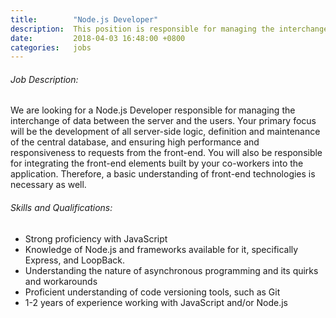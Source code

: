 ```yaml
---
title:        "Node.js Developer"
description:  This position is responsible for managing the interchange of data between the server and the users. 
date:         2018-04-03 16:48:00 +0800
categories:   jobs
---
```

<!-- Do not leave new lines after each element. Elements after new lines will not be rendered. -->
<h6 class="-dark">Job Description:</h6>
<p>
  We are looking for a Node.js Developer responsible for managing the interchange of data between the server and the users. Your primary focus will be the development of all server-side logic, definition and maintenance of the central database, and ensuring high performance and responsiveness to requests from the front-end. You will also be responsible for integrating the front-end elements built by your co-workers into the application. Therefore, a basic understanding of front-end technologies is necessary as well.
</p>
<h6 class="-dark">Skills and Qualifications:</h6>
<ul>
  <li>
    Strong proficiency with JavaScript
  </li>
  <li>
    Knowledge of Node.js and frameworks available for it, specifically Express, and LoopBack.
  </li>
  <li>
    Understanding the nature of asynchronous programming and its quirks and workarounds
  </li>
  <li>
    Proficient understanding of code versioning tools, such as Git
  </li>
  <li>
    1-2 years of experience working with JavaScript and/or Node.js
  </li>
</ul>